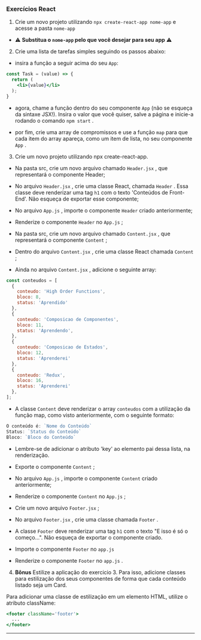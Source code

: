 
### Exercícios React

1.  Crie um novo projeto utilizando  `npx create-react-app nome-app`  e acesse a pasta  `nome-app`

-   ⚠️  **Substitua o  `nome-app`  pelo que você desejar para seu app** ⚠️

2.  Crie uma lista de tarefas simples seguindo os passos abaixo:

-   insira a função a seguir acima do seu  `App`:
```jsx
const Task = (value) => {
  return (
    <li>{value}</li>
  );
}
```

-   agora, chame a função dentro do seu componente  `App`  (não se esqueça da sintaxe JSX!). Insira o valor que você quiser, salve a página e inicie-a rodando o comando  `npm start`  .
    
-   por fim, crie uma array de compromissos e use a função  `map`  para que cada item do array apareça, como um item de lista, no seu componente  `App`  .
    

3. Crie um novo projeto utilizando npx create-react-app.

-   Na pasta src, crie um novo arquivo chamado  `Header.jsx`  , que representará o componente Header;
    
-   No arquivo  `Header.jsx`  , crie uma classe React, chamada  `Header`  . Essa classe deve renderizar uma tag  `h1`  com o texto 'Conteúdos de Front-End'. Não esqueça de exportar esse componente;
    
-   No arquivo  `App.js`  , importe o componente  `Header`  criado anteriormente;
    
-   Renderize o componente  `Header`  no  `App.js`  ;
    
-   Na pasta src, crie um novo arquivo chamado  `Content.jsx`  , que representará o componente  `Content`  ;
    
-   Dentro do arquivo  `Content.jsx`  , crie uma classe React chamada  `Content`  ;
    
-   Ainda no arquivo  `Content.jsx`  , adicione o seguinte array:

```jsx
const conteudos = [
  {
    conteudo: 'High Order Functions',
    bloco: 8,
    status: 'Aprendido'
  },
  {
    conteudo: 'Composicao de Componentes',
    bloco: 11,
    status: 'Aprendendo',
  },
  {
    conteudo: 'Composicao de Estados',
    bloco: 12,
    status: 'Aprenderei'
  },
  {
    conteudo: 'Redux',
    bloco: 16,
    status: 'Aprenderei'
  },
];
```

-   A classe  `Content`  deve renderizar o array  `conteudos`  com a utilização da função map, como visto anteriormente, com o seguinte formato:

```jsx
O conteúdo é: `Nome do Conteúdo`
Status: `Status do Conteúdo`
Bloco: `Bloco do Conteúdo`
```

-   Lembre-se de adicionar o atributo 'key' ao elemento pai dessa lista, na renderização.

-   Exporte o componente  `Content`  ;
    
-   No arquivo  `App.js`  , importe o componente  `Content`  criado anteriormente;
    
-   Renderize o componente  `Content`  no  `App.js`  ;
    
-   Crie um novo arquivo  `Footer.jsx`  ;
    
-   No arquivo  `Footer.jsx`  , crie uma classe chamada  `Footer`  .
    
-   A classe  `Footer`  deve renderizar uma tag  `h1`  com o texto "E isso é só o começo...". Não esqueça de exportar o componente criado.
    
-   Importe o componente  `Footer`  no  `app.js`
    
-   Renderize o componente  `Footer`  no  `app.js`  .
    

4.  **Bônus** Estilize a aplicação do exercicio 3. Para isso, adicione classes para estilização dos seus componentes de forma que cada conteúdo listado seja um Card.

Para adicionar uma classe de estilização em um elemento HTML, utilize o atributo className:

```jsx
<footer className='footer'>
  ...
</footer>
```

----------
